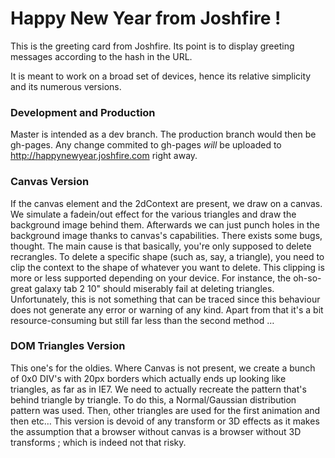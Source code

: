 # Happy New Year from Joshfire !

This is the greeting card from Joshfire. Its point is to display greeting messages according to the hash in the URL.

It is meant to work on a broad set of devices, hence its relative simplicity and its numerous versions.

### Development and Production

Master is intended as a dev branch. The production branch would then be gh-pages. Any change commited to gh-pages *will* be uploaded to http://happynewyear.joshfire.com right away.

### Canvas Version

If the canvas element and the 2dContext are present, we draw on a canvas. We simulate a fadein/out effect for the various triangles and draw the background image behind them. Afterwards we can just punch holes in the background image thanks to canvas's capabilities.
There exists some bugs, thought. The main cause is that basically, you're only supposed to delete recrangles. To delete a specific shape (such as, say, a triangle), you need to clip the context to the shape of whatever you want to delete.
This clipping is more or less supported depending on your device. For instance, the oh-so-great galaxy tab 2 10" should miserably fail at deleting triangles. Unfortunately, this is not something that can be traced since this behaviour does not generate any error or warning of any kind.
Apart from that it's a bit resource-consuming but still far less than the second method …

### DOM Triangles Version

This one's for the oldies. Where Canvas is not present, we create a bunch of 0x0 DIV's with 20px borders which actually ends up looking like triangles, as far as in IE7. We need to actually recreate the pattern that's behind triangle by triangle. To do this, a Normal/Gaussian distribution pattern was used.
Then, other triangles are used for the first animation and then etc…
This version is devoid of any transform or 3D effects as it makes the assumption that a browser without canvas is a browser without 3D transforms ; which is indeed not that risky.
